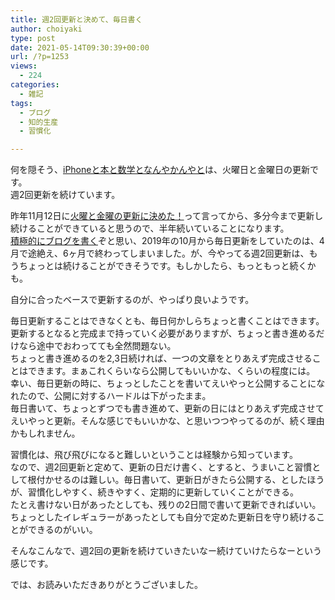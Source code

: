 ```yaml
---
title: 週2回更新と決めて、毎日書く
author: choiyaki
type: post
date: 2021-05-14T09:30:39+00:00
url: /?p=1253
views:
  - 224
categories:
  - 雑記
tags:
  - ブログ
  - 知的生産
  - 習慣化

---
```

何を隠そう、[iPhoneと本と数学となんやかんやと][1]は、火曜日と金曜日の更新です。  
週2回更新を続けています。

昨年11月12日に[火曜と金曜の更新に決めた！][2]って言ってから、多分今まで更新し続けることができていると思うので、半年続いていることになります。  
[積極的にブログを書く][3]ぞと思い、2019年の10月から毎日更新をしていたのは、4月で途絶え、6ヶ月で終わってしまいました。が、今やってる週2回更新は、もうちょっとは続けることができそうです。もしかしたら、もっともっと続くかも。

自分に合ったベースで更新するのが、やっぱり良いようです。

毎日更新することはできなくとも、毎日何かしらちょっと書くことはできます。  
更新するとなると完成まで持っていく必要がありますが、ちょっと書き進めるだけなら途中でおわってても全然問題ない。  
ちょっと書き進めるのを2,3日続ければ、一つの文章をとりあえず完成させることはできます。まぁこれくらいなら公開してもいいかな、くらいの程度には。  
幸い、毎日更新の時に、ちょっとしたことを書いてえいやっと公開することになれたので、公開に対するハードルは下がったまま。  
毎日書いて、ちょっとずつでも書き進めて、更新の日にはとりあえず完成させてえいやっと更新。そんな感じでもいいかな、と思いつつやってるのが、続く理由かもしれません。

習慣化は、飛び飛びになると難しいということは経験から知っています。  
なので、週2回更新と定めて、更新の日だけ書く、とすると、うまいこと習慣として根付かせるのは難しい。毎日書いて、更新日がきたら公開する、としたほうが、習慣化しやすく、続きやすく、定期的に更新していくことができる。  
たとえ書けない日があったとしても、残りの2日間で書いて更新できればいい。ちょっとしたイレギュラーがあったとしても自分で定めた更新日を守り続けることができるのがいい。

そんなこんなで、週2回の更新を続けていきたいなー続けていけたらなーという感じです。

では、お読みいただきありがとうございました。

 [1]: https://choiyaki.com/
 [2]: https://choiyaki.com/?p=1082
 [3]: https://choiyaki.com/?p=612